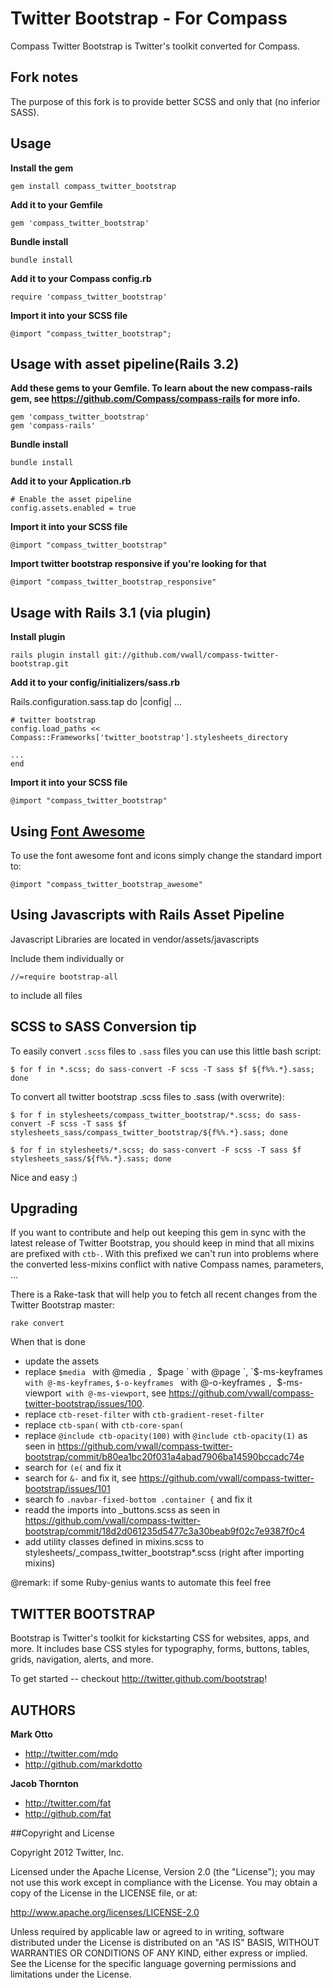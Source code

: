 # Twitter Bootstrap - For Compass

Compass Twitter Bootstrap is Twitter's toolkit converted for Compass.

## Fork notes

The purpose of this fork is to provide better SCSS and only that (no inferior SASS).

## Usage

**Install the gem**

    gem install compass_twitter_bootstrap

**Add it to your Gemfile**

    gem 'compass_twitter_bootstrap'

**Bundle install**

    bundle install

**Add it to your Compass config.rb**

    require 'compass_twitter_bootstrap'

**Import it into your SCSS file**

    @import "compass_twitter_bootstrap";

## Usage with asset pipeline(Rails 3.2)

**Add these gems to your Gemfile. To learn about the new compass-rails gem, see https://github.com/Compass/compass-rails for more info.**

    gem 'compass_twitter_bootstrap'
    gem 'compass-rails'

**Bundle install**

    bundle install

**Add it to your Application.rb**

    # Enable the asset pipeline
    config.assets.enabled = true

**Import it into your SCSS file**

    @import "compass_twitter_bootstrap"

**Import twitter bootstrap responsive if you're looking for that**

    @import "compass_twitter_bootstrap_responsive"


## Usage with Rails 3.1 (via plugin)

**Install plugin**

    rails plugin install git://github.com/vwall/compass-twitter-bootstrap.git

**Add it to your config/initializers/sass.rb**

  Rails.configuration.sass.tap do |config|
    ...

    # twitter bootstrap
    config.load_paths << Compass::Frameworks['twitter_bootstrap'].stylesheets_directory

    ...
    end

**Import it into your SCSS file**

    @import "compass_twitter_bootstrap"


## Using [Font Awesome](http://fortawesome.github.com/Font-Awesome/)

To use the font awesome font and icons simply change the standard import to:

    @import "compass_twitter_bootstrap_awesome"

## Using Javascripts with Rails Asset Pipeline

Javascript Libraries are located in vendor/assets/javascripts

Include them individually or

    //=require bootstrap-all

to include all files

## SCSS to SASS Conversion tip

To easily convert `.scss` files to `.sass` files you can use this little bash script:

`$ for f in *.scss; do sass-convert -F scss -T sass $f ${f%%.*}.sass; done`

To convert all twitter bootstrap .scss files to .sass (with overwrite):

`$ for f in stylesheets/compass_twitter_bootstrap/*.scss; do sass-convert -F scss -T sass $f stylesheets_sass/compass_twitter_bootstrap/${f%%.*}.sass; done`

`$ for f in stylesheets/*.scss; do sass-convert -F scss -T sass $f stylesheets_sass/${f%%.*}.sass; done`

Nice and easy :)

## Upgrading

If you want to contribute and help out keeping this gem in sync with the latest release of Twitter Bootstrap, you should keep in mind that all mixins are prefixed with `ctb-`.
With this prefixed we can't run into problems where the converted less-mixins conflict with native Compass names, parameters, ...

There is a Rake-task that will help you to fetch all recent changes from the Twitter Bootstrap master:

`rake convert`

When that is done

* update the assets
* replace `$media ` with @media `, `$page ` with @page `, `$-ms-keyframes ` with @-ms-keyframes `, `$-o-keyframes ` with @-o-keyframes `, `$-ms-viewport` with @-ms-viewport`, see https://github.com/vwall/compass-twitter-bootstrap/issues/100.
* replace `ctb-reset-filter` with `ctb-gradient-reset-filter`
* replace `ctb-span(` with `ctb-core-span(`
* replace `@include ctb-opacity(100)` with `@include ctb-opacity(1)` as seen in https://github.com/vwall/compass-twitter-bootstrap/commit/b80ea1bc20f031a4abad7906ba14590bccadc74e
* search for `(e(` and fix it
* search for `&-` and fix it, see https://github.com/vwall/compass-twitter-bootstrap/issues/101
* search fo `.navbar-fixed-bottom .container {` and fix it
* readd the imports into _buttons.scss as seen in https://github.com/vwall/compass-twitter-bootstrap/commit/18d2d061235d5477c3a30beab9f02c7e9387f0c4
* add utility classes defined in mixins.scss to stylesheets/_compass_twitter_bootstrap*.scss (right after importing mixins)

@remark: if some Ruby-genius wants to automate this feel free


## TWITTER BOOTSTRAP

Bootstrap is Twitter's toolkit for kickstarting CSS for websites, apps, and more. It includes base CSS styles for typography, forms, buttons, tables, grids, navigation, alerts, and more.

To get started -- checkout http://twitter.github.com/bootstrap!

## AUTHORS

**Mark Otto**

+ http://twitter.com/mdo
+ http://github.com/markdotto

**Jacob Thornton**

+ http://twitter.com/fat
+ http://github.com/fat


##Copyright and License

Copyright 2012 Twitter, Inc.

Licensed under the Apache License, Version 2.0 (the "License");
you may not use this work except in compliance with the License.
You may obtain a copy of the License in the LICENSE file, or at:

   http://www.apache.org/licenses/LICENSE-2.0

Unless required by applicable law or agreed to in writing, software
distributed under the License is distributed on an "AS IS" BASIS,
WITHOUT WARRANTIES OR CONDITIONS OF ANY KIND, either express or implied.
See the License for the specific language governing permissions and
limitations under the License.
